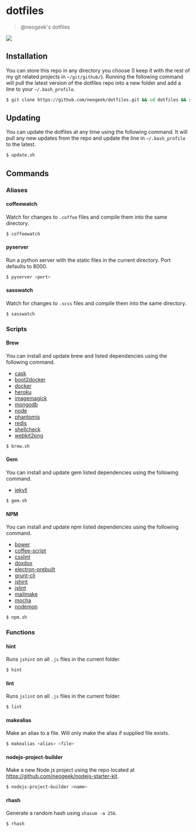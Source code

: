 # dotfiles

> @neogeek's dotfiles

![](http://i.imgur.com/Ght2rMp.png)

## Installation

You can store this repo in any directory you choose (I keep it with the rest of my git related projects in `~/git/github/`). Running the following command will pull the latest version of the dotfiles repo into a new folder and add a line to your `~/.bash_profile`.

```bash
$ git clone https://github.com/neogeek/dotfiles.git && cd dotfiles && source bootstrap.sh
```

## Updating

You can update the dotfiles at any time using the following command. It will pull any new updates from the repo and update the line in `~/.bash_profile` to the latest.

```bash
$ update.sh
```

## Commands

### Aliases

#### coffeewatch

Watch for changes to `.coffee` files and compile them into the same directory.

```bash
$ coffeewatch
```

#### pyserver

Run a python server with the static files in the current directory. Port defaults to 8000.

```bash
$ pyserver <port>
```

#### sasswatch

Watch for changes to `.scss` files and compile them into the same directory.

```bash
$ sasswatch
```

### Scripts

#### Brew

You can install and update brew and listed dependencies using the following command.

- [cask](http://caskroom.io)
- [boot2docker](http://boot2docker.io)
- [docker](https://www.docker.com)
- [heroku](https://toolbelt.heroku.com/standalone)
- [imagemagick](http://www.imagemagick.org/script/index.php)
- [mongodb](https://www.mongodb.org)
- [node](https://nodejs.org)
- [phantomjs](http://phantomjs.org)
- [redis](http://redis.io)
- [shellcheck](https://github.com/koalaman/shellcheck)
- [webkit2png](http://www.paulhammond.org/webkit2png/)

```bash
$ brew.sh
```

#### Gem

You can install and update gem listed dependencies using the following command.

- [jekyll](http://jekyllrb.com)

```bash
$ gem.sh
```

#### NPM

You can install and update npm listed dependencies using the following command.

- [bower](http://bower.io)
- [coffee-script](http://coffeescript.org)
- [csslint](https://github.com/CSSLint/csslint)
- [doxdox](http://doxdox.org)
- [electron-prebuilt](https://github.com/mafintosh/electron-prebuilt)
- [grunt-cli](http://gruntjs.com)
- [jshint](https://www.npmjs.com/package/jshint)
- [jslint](https://www.npmjs.com/package/jslint)
- [mailmake](https://github.com/neogeek/mailmake)
- [mocha](http://mochajs.org)
- [nodemon](https://github.com/remy/nodemon)

```bash
$ npm.sh
```

### Functions

#### hint

Runs `jshint` on all `.js` files in the current folder.

```bash
$ hint
```

#### lint

Runs `jslint` on all `.js` files in the current folder.

```bash
$ lint
```

#### makealias

Make an alias to a file. Will only make the alias if supplied file exists.

```bash
$ makealias <alias> <file>
```

#### nodejs-project-builder

Make a new Node.js project using the repo located at <https://github.com/neogeek/nodejs-starter-kit>.

```bash
$ nodejs-project-builder <name>
```

#### rhash

Generate a random hash using `shasum -a 256`.

```bash
$ rhash
```
